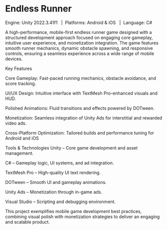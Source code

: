 # Endless Runner 
Engine: Unity 2022.3.41f1   |  Platforms: Android & iOS   |  Language: C#


A high-performance, mobile-first endless runner game designed with a structured development approach focused on engaging core gameplay, intuitive user experience, and monetization integration. The game features smooth runner mechanics, dynamic obstacle spawning, and responsive controls, ensuring a seamless experience across a wide range of mobile devices.

Key Features

Core Gameplay: Fast-paced running mechanics, obstacle avoidance, and score tracking.

UI/UX Design: Intuitive interface with TextMesh Pro-enhanced visuals and HUD.

Polished Animations: Fluid transitions and effects powered by DOTween.

Monetization: Seamless integration of Unity Ads for interstitial and rewarded video ads.

Cross-Platform Optimization: Tailored builds and performance tuning for Android and iOS

Tools & Technologies
Unity – Core game development and asset management.

C# – Gameplay logic, UI systems, and ad integration.

TextMesh Pro – High-quality UI text rendering.

DOTween – Smooth UI and gameplay animations.

Unity Ads – Monetization through in-game ads.

Visual Studio – Scripting and debugging environment.

This project exemplifies mobile game development best practices, combining visual polish with monetization strategies to deliver an engaging and scalable product.
